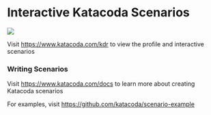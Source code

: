 # Interactive Katacoda Scenarios

[![](http://shields.katacoda.com/katacoda/kdr/count.svg)](https://www.katacoda.com/kdr "Get your profile on Katacoda.com")

Visit https://www.katacoda.com/kdr to view the profile and interactive scenarios

### Writing Scenarios
Visit https://www.katacoda.com/docs to learn more about creating Katacoda scenarios

For examples, visit https://github.com/katacoda/scenario-example
